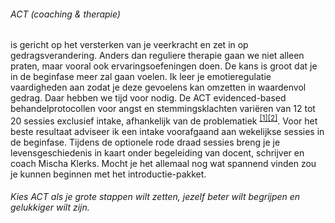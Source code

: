 ###### ACT (coaching & therapie) #######
is gericht op het versterken van je veerkracht en zet in op gedragsverandering. Anders dan reguliere therapie gaan we niet alleen praten, maar vooral ook ervaringsoefeningen doen. De kans is groot dat je in de beginfase meer zal gaan voelen. Ik leer je emotieregulatie vaardigheden aan zodat je deze gevoelens kan omzetten in waardenvol gedrag. Daar hebben we tijd voor nodig. De ACT evidenced-based behandelprotocollen voor angst en stemmingsklachten variëren van 12 tot 20 sessies exclusief intake, afhankelijk van de problematiek <sup class="footnote-ref"><a href="#passie" id="padriaan">[1]</a></sup><sup class="footnote-ref"><a href="#passie2" id="padriaan2">[2]</a></sup>. Voor het beste resultaat adviseer ik een intake voorafgaand aan wekelijkse sessies in de beginfase. Tijdens de optionele rode draad sessies breng je je levensgeschiedenis in kaart onder begeleiding van docent, schrijver en coach Mischa Klerks. Mocht je het allemaal nog wat spannend vinden zou je kunnen beginnen met het introductie-pakket. 
###### Kies ACT als je grote stappen wilt zetten, jezelf beter wilt begrijpen en gelukkiger wilt zijn. #######
